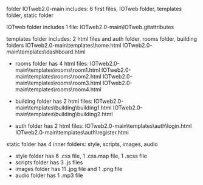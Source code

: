folder IOTweb2.0-main includes: 6 first files, IOTweb folder, templates folder, static folder

IOTweb folder includes 1 file:
IOTweb2.0-main\IOTweb\.gitattributes

templates folder includes: 2 html files and auth folder, rooms folder, building folders
IOTweb2.0-main\templates\home.html
IOTweb2.0-main\templates\dashboard.html

- rooms folder has 4 html files:
IOTweb2.0-main\templates\rooms\room1.html
IOTweb2.0-main\templates\rooms\room2.html
IOTweb2.0-main\templates\rooms\room3.html
IOTweb2.0-main\templates\rooms\room4.html

- building folder has 2 html files:
IOTweb2.0-main\templates\building\building1.html
IOTweb2.0-main\templates\building\building2.html

- auth folder has 2 html files:
IOTweb2.0-main\templates\auth\login.html
IOTweb2.0-main\templates\auth\register.html

static folder has 4 inner folders: style, scripts, images, audio
- style folder has 6 .css file, 1 .css.map file, 1 .scss file
- scripts folder has 3 .js files
- images folder has 11 .jpg file and 1 .png file
- audio folder has 1 .mp3 file


